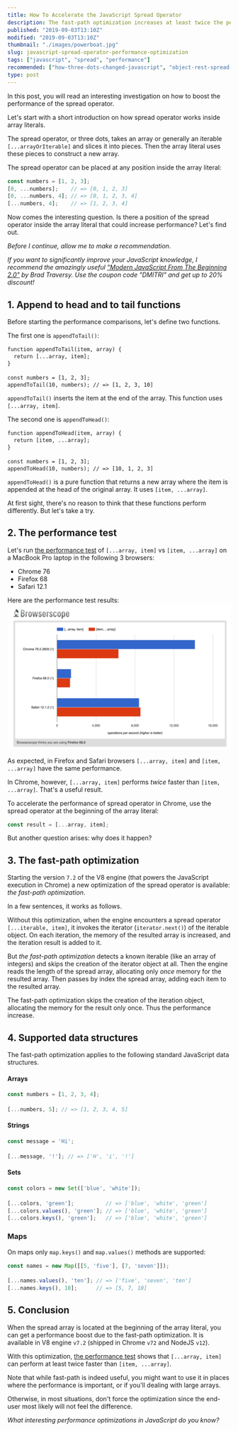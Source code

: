 ```yaml
---
title: How To Accelerate the JavaScript Spread Operator
description: The fast-path optimization increases at least twice the performance of JavaScript spread operator.  
published: "2019-09-03T13:10Z"
modified: "2019-09-03T13:10Z"
thumbnail: "./images/powerboat.jpg"
slug: javascript-spread-operator-performance-optimization
tags: ["javascript", "spread", "performance"]
recommended: ["how-three-dots-changed-javascript", "object-rest-spread-properties-javascript"]
type: post
---
```


In this post, you will read an interesting investigation on how to boost the performance of the spread operator.  

Let's start with a short introduction on how spread operator works inside array literals. 

The spread operator, or three dots, takes an array or generally an iterable `[...arrayOrIterable]` and slices it into pieces. Then the array literal uses these pieces to construct a new array.  

The spread operator can be placed at any position inside the array literal:

```javascript
const numbers = [1, 2, 3];
[0, ...numbers];    // => [0, 1, 2, 3]
[0, ...numbers, 4]; // => [0, 1, 2, 3, 4]
[...numbers, 4];    // => [1, 2, 3, 4]
```

Now comes the interesting question. Is there a position of the spread operator inside the array literal that could increase performance? Let's find out.  

*Before I continue, allow me to make a recommendation.* 

*If you want to significantly improve your JavaScript knowledge, I recommend the amazingly useful ["Modern JavaScript From The Beginning 2.0"](https://www.traversymedia.com/a/2147528886/FqXWyazh) by Brad Traversy. Use the coupon code "DMITRI" and get up to 20% discount!*

## 1. Append to head and to tail functions

Before starting the performance comparisons, let's define two functions.

The first one is `appendToTail()`:

```javascript{1}
function appendToTail(item, array) {
  return [...array, item];
}

const numbers = [1, 2, 3];
appendToTail(10, numbers); // => [1, 2, 3, 10]
```

`appendToTail()` inserts the item at the end of the array. This function uses  `[...array, item]`.

The second one is `appendToHead()`:  

```javascript{1}
function appendToHead(item, array) {
  return [item, ...array];
}

const numbers = [1, 2, 3];
appendToHead(10, numbers); // => [10, 1, 2, 3]
```

`appendToHead()` is a pure function that returns a new array where the item is appended at the head of the original array. It uses `[item, ...array]`.

At first sight, there's no reason to think that these functions perform differently. But let's take a try.

## 2. The performance test

Let's run [the performance test](https://jsperf.com/spread-operator-head-vs-tail/5) of `[...array, item]` vs `[item, ...array]` on a MacBook Pro laptop in the following 3 browsers: 

* Chrome 76
* Firefox 68 
* Safari 12.1

Here are the performance test results:  
![Spread operator performance check](./images/performance.png)

As expected, in Firefox and Safari browsers `[...array, item]` and `[item, ...array]` have the same performance.  

In Chrome, however, `[...array, item]` performs *twice* faster than `[item, ...array]`. That's a useful result.  

To accelerate the performance of spread operator in Chrome, use the spread operator at the beginning of the array literal:  

```javascript
const result = [...array, item];
```

But another question arises: why does it happen?  

## 3. The fast-path optimization

Starting the version `7.2` of the V8 engine (that powers the JavaScript execution in Chrome) a new optimization of the spread operator is available: *the fast-path optimization*.  

In a few sentences, it works as follows. 

Without this optimization, when the engine encounters a spread operator `[...iterable, item]`, it invokes the iterator (`iterator.next()`) of the iterable object. On each iteration, the memory of the resulted array is increased, and the iteration result is added to it.  

But *the fast-path optimization* detects a known iterable (like an array of integers) and skips the creation of the iterator object at all. Then the engine reads the length of the spread array, allocating only *once* memory for the resulted array. Then passes by index the spread array, adding each item to the resulted array.  

The fast-path optimization skips the creation of the iteration object, allocating the memory for the result only once. Thus the performance increase.  

## 4. Supported data structures

The fast-path optimization applies to the following standard JavaScript data structures.  

#### Arrays

```javascript
const numbers = [1, 2, 3, 4];

[...numbers, 5]; // => [1, 2, 3, 4, 5]
```

#### Strings

```javascript
const message = 'Hi';

[...message, '!']; // => ['H', 'i', '!']
```

#### Sets

```javascript
const colors = new Set(['blue', 'white']);

[...colors, 'green'];          // => ['blue', 'white', 'green']
[...colors.values(), 'green']; // => ['blue', 'white', 'green']
[...colors.keys(), 'green'];   // => ['blue', 'white', 'green']
```

### Maps

On maps only `map.keys()` and `map.values()` methods are supported:

```javascript
const names = new Map([[5, 'five'], [7, 'seven']]);

[...names.values(), 'ten']; // => ['five', 'seven', 'ten']
[...names.keys(), 10];      // => [5, 7, 10]
```

## 5. Conclusion

When the spread array is located at the beginning of the array literal, you can get a performance boost due to the fast-path optimization. It is available in V8 engine `v7.2` (shipped in Chrome `v72` and NodeJS `v12`).   

With this optimization, [the performance test](https://jsperf.com/spread-operator-head-vs-tail/5) shows that `[...array, item]` can perform at least twice faster than `[item, ...array]`.  

Note that while fast-path is indeed useful, you might want to use it in places where the performance is important, or if you'll dealing with large arrays. 

Otherwise, in most situations, don't force the optimization since the end-user most likely will not feel the difference.  

*What interesting performance optimizations in JavaScript do you know?*  